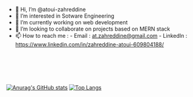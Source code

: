 - 👋 Hi, I’m @atoui-zahreddine
- 👀 I’m interested in Sotware Engineering
- 🌱 I’m currently working on web development 
- 💞️ I’m looking to collaborate on projects based on MERN stack 
- 📫 How to reach me : - Email : at.zahreddine@gmail.com 
                       - LinkedIn : https://www.linkedin.com/in/zahreddine-atoui-609804188/

<br/>
<br/>
<br/>
<br/>


[![Anurag's GitHub stats](https://github-readme-stats.vercel.app/api?username=atoui-zahreddine&theme=vue-dark)](https://github.com/anuraghazra/github-readme-stats)
[![Top Langs](https://github-readme-stats.vercel.app/api/top-langs/?username=atoui-zahreddine&theme=vue-dark&layout=compact)](https://github.com/anuraghazra/github-readme-stats)


<!---
atoui-zahreddine/atoui-zahreddine is a ✨ special ✨ repository because its `README.md` (this file) appears on your GitHub profile.
You can click the Preview link to take a look at your changes.
--->
